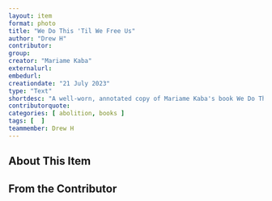 ```yaml
---
layout: item
format: photo
title: "We Do This 'Til We Free Us"
author: "Drew H"
contributor: 
group: 
creator: "Mariame Kaba"
externalurl: 
embedurl: 
creationdate: "21 July 2023" 
type: "Text"
shortdesc: "A well-worn, annotated copy of Mariame Kaba's book We Do This 'Til We Free Us"
contributorquote: 
categories: [ abolition, books ]
tags: [  ]
teammember: Drew H
---
```


## About This Item



## From the Contributor


